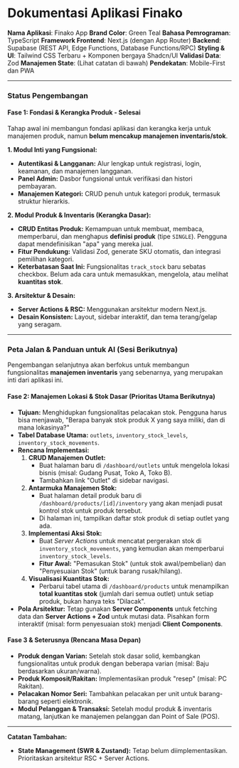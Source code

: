 # Dokumentasi Aplikasi Finako

**Nama Aplikasi**: Finako App
**Brand Color**: Green Teal
**Bahasa Pemrograman**: TypeScript
**Framework Frontend**: Next.js (dengan App Router)
**Backend**: Supabase (REST API, Edge Functions, Database Functions/RPC)
**Styling & UI**: Tailwind CSS Terbaru + Komponen bergaya Shadcn/UI
**Validasi Data**: Zod
**Manajemen State**: (Lihat catatan di bawah)
**Pendekatan**: Mobile-First dan PWA

---

### Status Pengembangan

#### **Fase 1: Fondasi & Kerangka Produk - Selesai**

Tahap awal ini membangun fondasi aplikasi dan kerangka kerja untuk manajemen produk, namun **belum mencakup manajemen inventaris/stok**.

**1. Modul Inti yang Fungsional:**
- **Autentikasi & Langganan:** Alur lengkap untuk registrasi, login, keamanan, dan manajemen langganan.
- **Panel Admin:** Dasbor fungsional untuk verifikasi dan histori pembayaran.
- **Manajemen Kategori:** CRUD penuh untuk kategori produk, termasuk struktur hierarkis.

**2. Modul Produk & Inventaris (Kerangka Dasar):**
- **CRUD Entitas Produk:** Kemampuan untuk membuat, membaca, memperbarui, dan menghapus **definisi produk** (tipe `SINGLE`). Pengguna dapat mendefinisikan "apa" yang mereka jual.
- **Fitur Pendukung:** Validasi Zod, generate SKU otomatis, dan integrasi pemilihan kategori.
- **Keterbatasan Saat Ini:** Fungsionalitas `track_stock` baru sebatas checkbox. Belum ada cara untuk memasukkan, mengelola, atau melihat **kuantitas stok**.

**3. Arsitektur & Desain:**
- **Server Actions & RSC:** Menggunakan arsitektur modern Next.js.
- **Desain Konsisten:** Layout, sidebar interaktif, dan tema terang/gelap yang seragam.

---

### **Peta Jalan & Panduan untuk AI (Sesi Berikutnya)**

Pengembangan selanjutnya akan berfokus untuk membangun fungsionalitas **manajemen inventaris** yang sebenarnya, yang merupakan inti dari aplikasi ini.

#### **Fase 2: Manajemen Lokasi & Stok Dasar (Prioritas Utama Berikutnya)**
- **Tujuan:** Menghidupkan fungsionalitas pelacakan stok. Pengguna harus bisa menjawab, "Berapa banyak stok produk X yang saya miliki, dan di mana lokasinya?"
- **Tabel Database Utama:** `outlets`, `inventory_stock_levels`, `inventory_stock_movements`.
- **Rencana Implementasi:**
    1.  **CRUD Manajemen Outlet:**
        - Buat halaman baru di `/dashboard/outlets` untuk mengelola lokasi bisnis (misal: Gudang Pusat, Toko A, Toko B).
        - Tambahkan link "Outlet" di sidebar navigasi.
    2.  **Antarmuka Manajemen Stok:**
        - Buat halaman detail produk baru di `/dashboard/products/[id]/inventory` yang akan menjadi pusat kontrol stok untuk produk tersebut.
        - Di halaman ini, tampilkan daftar stok produk di setiap outlet yang ada.
    3.  **Implementasi Aksi Stok:**
        - Buat *Server Actions* untuk mencatat pergerakan stok di `inventory_stock_movements`, yang kemudian akan memperbarui `inventory_stock_levels`.
        - **Fitur Awal:** "Pemasukan Stok" (untuk stok awal/pembelian) dan "Penyesuaian Stok" (untuk barang rusak/hilang).
    4.  **Visualisasi Kuantitas Stok:**
        - Perbarui tabel utama di `/dashboard/products` untuk menampilkan **total kuantitas stok** (jumlah dari semua outlet) untuk setiap produk, bukan hanya teks "Dilacak".
- **Pola Arsitektur:** Tetap gunakan **Server Components** untuk fetching data dan **Server Actions + Zod** untuk mutasi data. Pisahkan form interaktif (misal: form penyesuaian stok) menjadi **Client Components**.

#### **Fase 3 & Seterusnya (Rencana Masa Depan)**
- **Produk dengan Varian:** Setelah stok dasar solid, kembangkan fungsionalitas untuk produk dengan beberapa varian (misal: Baju berdasarkan ukuran/warna).
- **Produk Komposit/Rakitan:** Implementasikan produk "resep" (misal: PC Rakitan).
- **Pelacakan Nomor Seri:** Tambahkan pelacakan per unit untuk barang-barang seperti elektronik.
- **Modul Pelanggan & Transaksi:** Setelah modul produk & inventaris matang, lanjutkan ke manajemen pelanggan dan Point of Sale (POS).
---
**Catatan Tambahan:**
- **State Management (SWR & Zustand):** Tetap belum diimplementasikan. Prioritaskan arsitektur RSC + Server Actions.
